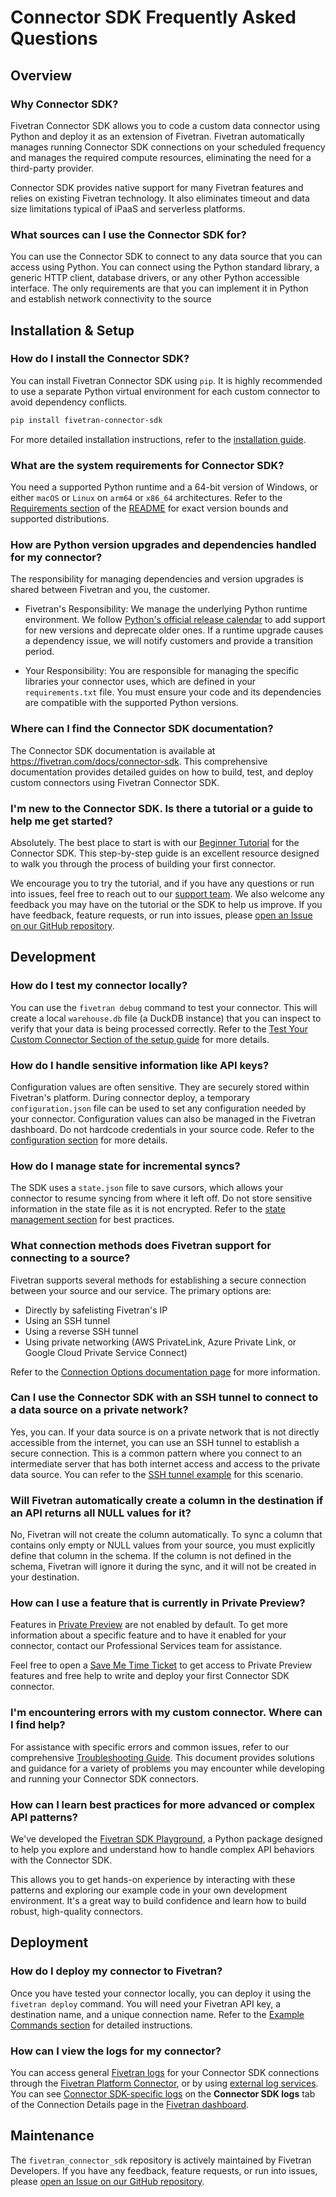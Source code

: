 # Connector SDK Frequently Asked Questions

## Overview

### Why Connector SDK?
Fivetran Connector SDK allows you to code a custom data connector using Python and deploy it as an extension of Fivetran. Fivetran automatically manages running Connector SDK connections on your scheduled frequency and manages the required compute resources, eliminating the need for a third-party provider.

Connector SDK provides native support for many Fivetran features and relies on existing Fivetran technology. It also eliminates timeout and data size limitations typical of iPaaS and serverless platforms.

### What sources can I use the Connector SDK for?
You can use the Connector SDK to connect to any data source that you can access using Python. You can connect using the Python standard library, a generic HTTP client, database drivers, or any other Python accessible interface. The only requirements are that you can implement it in Python and establish network connectivity to the source


## Installation & Setup

### How do I install the Connector SDK?
You can install Fivetran Connector SDK using `pip`. It is highly recommended to use a separate Python virtual environment for each custom connector to avoid dependency conflicts.

```bash
pip install fivetran-connector-sdk
```
For more detailed installation instructions, refer to the [installation guide](https://fivetran.com/docs/connector-sdk/setup-guide).

### What are the system requirements for Connector SDK?
You need a supported Python runtime and a 64-bit version of Windows, or either `macOS` or `Linux` on `arm64` or `x86_64` architectures. Refer to the [Requirements section](https://github.com/fivetran/fivetran_connector_sdk?tab=readme-ov-file#requirements) of the [README](https://github.com/fivetran/fivetran_connector_sdk/blob/main/README.md) for exact version bounds and supported distributions.

### How are Python version upgrades and dependencies handled for my connector?
The responsibility for managing dependencies and version upgrades is shared between Fivetran and you, the customer.
  - Fivetran's Responsibility: We manage the underlying Python runtime environment. We follow [Python's official release calendar](https://devguide.python.org/versions/) to add support for new versions and deprecate older ones. If a runtime upgrade causes a dependency issue, we will notify customers and provide a transition period.

  - Your Responsibility: You are responsible for managing the specific libraries your connector uses, which are defined in your `requirements.txt` file. You must ensure your code and its dependencies are compatible with the supported Python versions.

### Where can I find the Connector SDK documentation?
The Connector SDK documentation is available at https://fivetran.com/docs/connector-sdk. This comprehensive documentation provides detailed guides on how to build, test, and deploy custom connectors using Fivetran Connector SDK.

### I'm new to the Connector SDK. Is there a tutorial or a guide to help me get started?
Absolutely. The best place to start is with our [Beginner Tutorial](https://fivetran.com/docs/connector-sdk/tutorials/beginners-tutorial) for the Connector SDK. This step-by-step guide is an excellent resource designed to walk you through the process of building your first connector.

We encourage you to try the tutorial, and if you have any questions or run into issues, feel free to reach out to our [support team](https://support.fivetran.com/hc/en-us). We also welcome any feedback you may have on the tutorial or the SDK to help us improve. If you have feedback, feature requests, or run into issues, please [open an Issue on our GitHub repository](https://github.com/fivetran/fivetran_connector_sdk/issues/new/choose).


## Development

### How do I test my connector locally?
You can use the `fivetran debug` command to test your connector. This will create a local `warehouse.db` file (a DuckDB instance) that you can inspect to verify that your data is being processed correctly. Refer to the [Test Your Custom Connector Section of the setup guide](https://fivetran.com/docs/connector-sdk/setup-guide#testyourcustomconnector) for more details.

### How do I handle sensitive information like API keys?
Configuration values are often sensitive. They are securely stored within Fivetran's platform. During connector deploy, a temporary `configuration.json` file can be used to set any configuration needed by your connector. Configuration values can also be managed in the Fivetran dashboard. Do not hardcode credentials in your source code. Refer to the [configuration section](https://fivetran.com/docs/connector-sdk/working-with-connector-sdk#workingwithconfigurationjsonfile) for more details.

### How do I manage state for incremental syncs?
The SDK uses a `state.json` file to save cursors, which allows your connector to resume syncing from where it left off. Do not store sensitive information in the state file as it is not encrypted. Refer to the [state management section](https://fivetran.com/docs/connector-sdk/working-with-connector-sdk#workingwithstatejsonfile) for best practices.

### What connection methods does Fivetran support for connecting to a source?
Fivetran supports several methods for establishing a secure connection between your source and our service. The primary options are:
- Directly by safelisting Fivetran's IP
- Using an SSH tunnel
- Using a reverse SSH tunnel
- Using private networking (AWS PrivateLink, Azure Private Link, or Google Cloud Private Service Connect)

Refer to the [Connection Options documentation page](https://fivetran.com/docs/connector-sdk/connection-options#connectionoptions) for more information.

### Can I use the Connector SDK with an SSH tunnel to connect to a data source on a private network?
Yes, you can. If your data source is on a private network that is not directly accessible from the internet, you can use an SSH tunnel to establish a secure connection. This is a common pattern where you connect to an intermediate server that has both internet access and access to the private data source.
You can refer to the [SSH tunnel example](https://github.com/fivetran/fivetran_connector_sdk/blob/main/examples/common_patterns_for_connectors/ssh_tunnels/key_based_authentication/README.md) for this scenario.

### Will Fivetran automatically create a column in the destination if an API returns all NULL values for it?
No, Fivetran will not create the column automatically. To sync a column that contains only empty or NULL values from your source, you must explicitly define that column in the schema. If the column is not defined in the schema, Fivetran will ignore it during the sync, and it will not be created in your destination.

### How can I use a feature that is currently in Private Preview?
Features in [Private Preview](https://fivetran.com/docs/core-concepts#releasephases) are not enabled by default. To get more information about a specific feature and to have it enabled for your connector, contact our Professional Services team for assistance.

Feel free to open a [Save Me Time Ticket](https://support.fivetran.com/hc/en-us/requests/new?isSdkIssue=true) to get access to Private Preview features and free help to write and deploy your first Connector SDK connector.

### I'm encountering errors with my custom connector. Where can I find help?
For assistance with specific errors and common issues, refer to our comprehensive [Troubleshooting Guide](https://fivetran.com/docs/connector-sdk/troubleshooting). This document provides solutions and guidance for a variety of problems you may encounter while developing and running your Connector SDK connectors.

### How can I learn best practices for more advanced or complex API patterns?
We've developed the [Fivetran SDK Playground](https://pypi.org/project/fivetran-api-playground/), a Python package designed to help you explore and understand how to handle complex API behaviors with the Connector SDK.

This allows you to get hands-on experience by interacting with these patterns and exploring our example code in your own development environment. It's a great way to build confidence and learn how to build robust, high-quality connectors.



## Deployment

### How do I deploy my connector to Fivetran?
Once you have tested your connector locally, you can deploy it using the `fivetran deploy` command. You will need your Fivetran API key, a destination name, and a unique connection name. Refer to the [Example Commands section](https://fivetran.com/docs/connector-sdk/working-with-connector-sdk#examplecommands) for detailed instructions.

### How can I view the logs for my connector?
You can access general [Fivetran logs](https://fivetran.com/docs/logs) for your Connector SDK connections through the [Fivetran Platform Connector](https://fivetran.com/docs/logs/fivetran-platform), or by using [external log services](https://fivetran.com/docs/logs/external-logs). You can see [Connector SDK-specific logs](https://fivetran.com/docs/connector-sdk/working-with-connector-sdk#connectorsdklogs) on the **Connector SDK logs** tab of the Connection Details page in the [Fivetran dashboard](https://fivetran.com/dashboard/).


## Maintenance
The `fivetran_connector_sdk` repository is actively maintained by Fivetran Developers. If you have any feedback, feature requests, or run into issues, please [open an Issue on our GitHub repository](https://github.com/fivetran/fivetran_connector_sdk/issues/new/choose).
